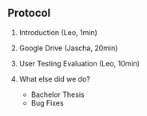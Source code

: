 ## Protocol

1. Introduction (Leo, 1min)

2. Google Drive (Jascha, 20min)

3. User Testing Evaluation (Leo, 10min)

4. What else did we do?
    - Bachelor Thesis
    - Bug Fixes


